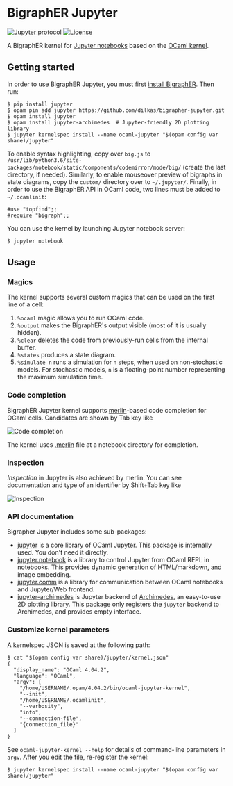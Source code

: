 # BigraphER Jupyter

[![Jupyter protocol][protocol-img]][protocol] [![License][license-img]][license]

[license]:      https://github.com/akabe/ocaml-jupyter/blob/master/LICENSE
[license-img]:  https://img.shields.io/badge/license-MIT-blue.svg
[protocol]:     http://jupyter-client.readthedocs.io/en/stable/messaging.html
[protocol-img]: https://img.shields.io/badge/Jupyter%20protocol-5.2-blue.svg
[jupyter]:      http://jupyter.org/
[opam]:         https://opam.ocaml.org/

A BigraphER kernel for [Jupyter notebooks][jupyter] based on the [OCaml kernel](https://github.com/akabe/ocaml-jupyter).

## Getting started

In order to use BigraphER Jupyter, you must first [install BigraphER](http://www.dcs.gla.ac.uk/~michele/bigrapher.html). Then run:

``` console
$ pip install jupyter
$ opam pin add jupyter https://github.com/dilkas/bigrapher-jupyter.git
$ opam install jupyter
$ opam install jupyter-archimedes  # Jupyter-friendly 2D plotting library
$ jupyter kernelspec install --name ocaml-jupyter "$(opam config var share)/jupyter"
```

To enable syntax highlighting, copy over `big.js` to `/usr/lib/python3.6/site-packages/notebook/static/components/codemirror/mode/big/` (create the last directory, if needed). Similarly, to enable mouseover preview of bigraphs in state diagrams, copy the `custom/` directory over to `~/.jupyter/`. Finally, in order to use the BigraphER API in OCaml code, two lines must be added to `~/.ocamlinit`:

```
#use "topfind";;
#require "bigraph";;
```

 You can use the kernel by launching Jupyter notebook server:

```console
$ jupyter notebook
```

## Usage

### Magics

The kernel supports several custom magics that can be used on the first line of a cell:

1. `%ocaml` magic allows you to run OCaml code.
2. `%output` makes the BigraphER's output visible (most of it is usually hidden).
3. `%clear` deletes the code from previously-run cells from the internal buffer.
4. `%states` produces a state diagram.
5. `%simulate n` runs a simulation for `n` steps, when used on non-stochastic models. For stochastic models, `n` is a floating-point number representing the maximum simulation time.

### Code completion

BigraphER Jupyter kernel supports [merlin](https://ocaml.github.io/merlin/)-based code completion for OCaml cells. Candidates are shown by Tab key like

![Code completion](https://akabe.github.io/ocaml-jupyter/images/completion.png)

The kernel uses [.merlin](https://github.com/ocaml/merlin/wiki/project-configuration) file at a notebook directory for completion.

### Inspection

_Inspection_ in Jupyter is also achieved by merlin. You can see documentation and type of an identifier by Shift+Tab key like

![Inspection](https://akabe.github.io/ocaml-jupyter/images/inspect.png)

### API documentation

Bigrapher Jupyter includes some sub-packages:

- [jupyter][jupyter-core] is a core library of OCaml Jupyter. This package is internally used. You don't need it directly.
- [jupyter.notebook][jupyter-notebook] is a library to control Jupyter from OCaml REPL in notebooks. This provides dynamic generation of HTML/markdown, and image embedding.
- [jupyter.comm][jupyter-comm] is a library for communication between OCaml notebooks and Jupyter/Web frontend.
- [jupyter-archimedes][jupyter-archimedes] is Jupyter backend of [Archimedes][archimedes], an easy-to-use 2D plotting library. This package only registers the `jupyter` backend to Archimedes, and provides empty interface.

[jupyter-core]:       https://akabe.github.io/ocaml-jupyter/api/jupyter/
[jupyter-notebook]:   https://akabe.github.io/ocaml-jupyter/api/jupyter/Jupyter_notebook/
[jupyter-comm]:       https://akabe.github.io/ocaml-jupyter/api/jupyter/Jupyter_comm/
[jupyter-archimedes]: https://akabe.github.io/ocaml-jupyter/api/jupyter-archimedes/
[archimedes]:         http://archimedes.forge.ocamlcore.org/

### Customize kernel parameters

A kernelspec JSON is saved at the following path:

```console
$ cat "$(opam config var share)/jupyter/kernel.json"
{
  "display_name": "OCaml 4.04.2",
  "language": "OCaml",
  "argv": [
    "/home/USERNAME/.opam/4.04.2/bin/ocaml-jupyter-kernel",
    "--init",
    "/home/USERNAME/.ocamlinit",
    "--verbosity",
    "info",
    "--connection-file",
    "{connection_file}"
  ]
}
```

See `ocaml-jupyter-kernel --help` for details of command-line parameters in `argv`. After you edit the file, re-register the kernel:

```console
$ jupyter kernelspec install --name ocaml-jupyter "$(opam config var share)/jupyter"
```